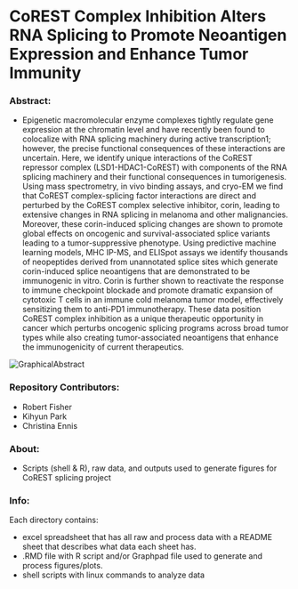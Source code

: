 # CoREST Complex Inhibition Alters RNA Splicing to Promote Neoantigen Expression and Enhance Tumor Immunity

### Abstract:
  - Epigenetic macromolecular enzyme complexes tightly regulate gene expression at the chromatin level and have recently been found to colocalize with RNA splicing machinery during active transcription1; however, the precise functional consequences of these interactions are uncertain. Here, we identify unique interactions of the CoREST repressor complex (LSD1-HDAC1-CoREST) with components of the RNA splicing machinery and their functional consequences in tumorigenesis.  Using mass spectrometry, in vivo binding assays, and cryo-EM we find that CoREST complex-splicing factor interactions are direct and perturbed by the CoREST complex selective inhibitor, corin, leading to extensive changes in RNA splicing in melanoma and other malignancies. Moreover, these corin-induced splicing changes are shown to promote global effects on oncogenic and survival-associated splice variants leading to a tumor-suppressive phenotype. Using predictive machine learning models, MHC IP-MS, and ELISpot assays we identify thousands of neopeptides derived from unannotated splice sites which generate corin-induced splice neoantigens that are demonstrated to be immunogenic in vitro. Corin is further shown to reactivate the response to immune checkpoint blockade and promote dramatic expansion of cytotoxic T cells in an immune cold melanoma tumor model, effectively sensitizing them to anti-PD1 immunotherapy. These data position CoREST complex inhibition as a unique therapeutic opportunity in cancer which perturbs oncogenic splicing programs across broad tumor types while also creating tumor-associated neoantigens that enhance the immunogenicity of current therapeutics.

![GraphicalAbstract](https://github.com/user-attachments/assets/17165768-0a6d-4ea7-97c6-9e65371db88f)

### Repository Contributors:
  - Robert Fisher
  - Kihyun Park
  - Christina Ennis

### About:
  - Scripts (shell & R), raw data, and outputs used to generate figures for CoREST splicing project

### Info:
Each directory contains:
  - excel spreadsheet that has all raw and process data with a README sheet that describes what data each sheet has.
  - .RMD file with R script and/or Graphpad file used to generate and process figures/plots.
  - shell scripts with linux commands to analyze data
